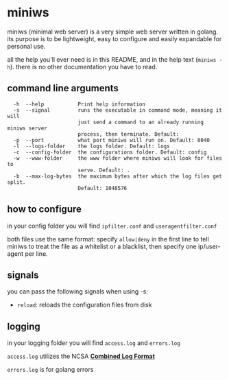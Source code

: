 # miniws
miniws (minimal web server) is a very simple web server written in golang. its purpose is to be lightweight, easy to configure and easily expandable for personal use. 

all the help you'll ever need is in this README, and in the help text (`miniws -h`). there is no other documentation you have to read.

## command line arguments
```
  -h  --help           Print help information
  -s  --signal         runs the executable in command mode, meaning it will
                       just send a command to an already running miniws server
                       process, then terminate. Default: 
  -p  --port           what port miniws will run on. Default: 8040
  -l  --logs-folder    the logs folder. Default: logs
  -c  --config-folder  the configurations folder. Default: config
  -w  --www-folder     the www folder where miniws will look for files to
                       serve. Default: .
  -b  --max-log-bytes  the maximum bytes after which the log files get split.
                       Default: 1048576        
```

## how to configure
in your config folder you will find `ipfilter.conf` and `useragentfilter.conf`

both files use the same format: specify `allow|deny` in the first line to tell miniws to treat the file as a whitelist or a blacklist, then specify one ip/user-agent per line. 

## signals
you can pass the following signals when using -s:
- `reload`: reloads the configuration files from disk

## logging

in your logging folder you will find `access.log` and `errors.log`

`access.log` utilizes the NCSA **[Combined Log Format](http://fileformats.archiveteam.org/wiki/Combined_Log_Format)**

`errors.log` is for golang errors
